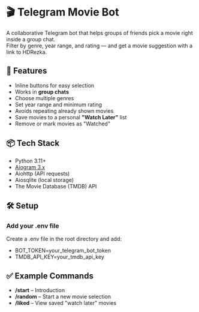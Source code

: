 # 🎬 Telegram Movie Bot

A collaborative Telegram bot that helps groups of friends pick a movie right inside a group chat.  
Filter by genre, year range, and rating — and get a movie suggestion with a link to HDRezka.

## 🚀 Features

- Inline buttons for easy selection
- Works in **group chats**
- Choose multiple genres
- Set year range and minimum rating
- Avoids repeating already shown movies
- Save movies to a personal **"Watch Later"** list
- Remove or mark movies as "Watched"

## 📦 Tech Stack

- Python 3.11+
- [Aiogram 3.x](https://docs.aiogram.dev/)
- Aiohttp (API requests)
- Aiosqlite (local storage)
- The Movie Database (TMDB) API

## 🛠 Setup
### Add your .env file

Create a .env file in the root directory and add:
- BOT_TOKEN=your_telegram_bot_token
- TMDB_API_KEY=your_tmdb_api_key

## ✅ Example Commands

- **/start** – Introduction
- **/random** – Start a new movie selection
- **/liked** – View saved "watch later" movies